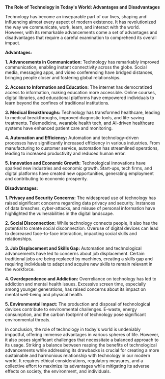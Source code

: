 **The Role of Technology in Today's World: Advantages and Disadvantages**

Technology has become an inseparable part of our lives, shaping and influencing almost every aspect of modern existence. It has revolutionized the way we communicate, work, learn, and interact with the world. However, with its remarkable advancements come a set of advantages and disadvantages that require a careful examination to comprehend its overall impact.

**Advantages:**

**1. Advancements in Communication:** Technology has remarkably improved communication, enabling instant connectivity across the globe. Social media, messaging apps, and video conferencing have bridged distances, bringing people closer and fostering global relationships.

**2. Access to Information and Education:** The internet has democratized access to information, making education more accessible. Online courses, digital libraries, and educational platforms have empowered individuals to learn beyond the confines of traditional institutions.

**3. Medical Breakthroughs:** Technology has transformed healthcare, leading to medical breakthroughs, improved diagnostic tools, and life-saving treatments. Telemedicine, wearable health tech, and AI-driven healthcare systems have enhanced patient care and monitoring.

**4. Automation and Efficiency:** Automation and technology-driven processes have significantly increased efficiency in various industries. From manufacturing to customer service, automation has streamlined operations, leading to increased productivity and reduced human error.

**5. Innovation and Economic Growth:** Technological innovations have sparked new industries and economic growth. Start-ups, tech firms, and digital platforms have created new opportunities, generating employment and contributing to economic prosperity.





**Disadvantages:**

**1. Privacy and Security Concerns:** The widespread use of technology has raised significant concerns regarding data privacy and security. Instances of data breaches, cyber-attacks, and misuse of personal information have highlighted the vulnerabilities in the digital landscape.

**2. Social Disconnection:** While technology connects people, it also has the potential to create social disconnection. Overuse of digital devices can lead to decreased face-to-face interaction, impacting social skills and relationships.

**3. Job Displacement and Skills Gap:** Automation and technological advancements have led to concerns about job displacement. Certain traditional jobs are being replaced by machines, creating a skills gap and requiring individuals to adapt and acquire new skills to remain relevant in the workforce.

**4. Overdependence and Addiction:** Overreliance on technology has led to addiction and mental health issues. Excessive screen time, especially among younger generations, has raised concerns about its impact on mental well-being and physical health.

**5. Environmental Impact:** The production and disposal of technological devices contribute to environmental challenges. E-waste, energy consumption, and the carbon footprint of technology pose significant environmental threats.

In conclusion, the role of technology in today's world is undeniably impactful, offering immense advantages in various spheres of life. However, it also poses significant challenges that necessitate a balanced approach to its usage. Striking a balance between reaping the benefits of technological advancements while addressing its drawbacks is crucial for creating a more sustainable and harmonious relationship with technology in our modern world. It requires ethical considerations, regulatory measures, and a collective effort to maximize its advantages while mitigating its adverse effects on society, the environment, and individuals.